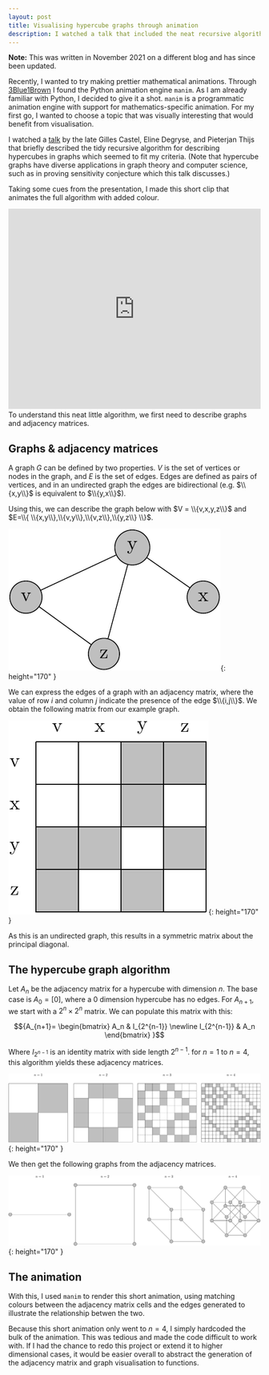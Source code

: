 ```yaml
---
layout: post
title: Visualising hypercube graphs through animation
description: I watched a talk that included the neat recursive algorithm to construct hypercube graphs using adjacency matrices. I'll explain how I made a quick visualisation of this algorithm. 
---
```

**Note:** This was written in November 2021 on a different blog and has since been updated.

Recently, I wanted to try making prettier mathematical animations. Through [3Blue1Brown](https://www.youtube.com/c/3blue1brown) I found the Python animation engine `manim`. As I am already familiar with Python, I decided to give it a shot. `manim` is a programmatic animation engine with support for mathematics-specific animation. For my first go, I wanted to choose a topic that was visually interesting that would benefit from visualisation.

I watched a [talk](https://www.youtube.com/watch?v=GDNkDMOxC-I) by the late Gilles Castel, Eline Degryse, and Pieterjan Thijs that briefly described the tidy recursive algorithm for describing hypercubes in graphs which seemed to fit my criteria. (Note that hypercube graphs have diverse applications in graph theory and computer science, such as in proving sensitivity conjecture which this talk discusses.)

Taking some cues from the presentation, I made this short clip that animates the full algorithm with added colour.

<iframe width="100%" height="400" src="https://www.youtube.com/embed/4Qt7UC-Bds0?vq=hd1080&showinfo=0" title="YouTube video player" frameborder="0" allow="accelerometer; autoplay; clipboard-write; encrypted-media; gyroscope; picture-in-picture; modestbranding" allowfullscreen></iframe>

<br>
To understand this neat little algorithm, we first need to describe graphs and adjacency matrices.

## Graphs & adjacency matrices
A graph $G$ can be defined by two properties. $V$ is the set of vertices or nodes in the graph, and $E$ is the set of edges. Edges are defined as pairs of vertices, and in an undirected graph the edges are bidirectional (e.g. $\\{x,y\\}$ is equivalent to $\\{y,x\\}$).

Using this, we can describe the graph below with $V = \\{v,x,y,z\\}$ and $E=\\{ \\{x,y\\},\\{v,y\\},\\{v,z\\},\\{y,z\\} \\}$.

![A graph with four nodes v,x,y,z. v is connected to y and z, and y is additionally connected to x.](/assets/graph_basic.png){: height="170" }

We can express the edges of a graph with an adjacency matrix, where the value of row $i$ and column $j$ indicate the presence of the edge $\\{i,j\\}$. We obtain the following matrix from our example graph.

![A populated 4 by 4 adjacency matrix with row and column names (v,x,y,z).](/assets/matrix_1.png){: height="170" }

As this is an undirected graph, this results in a symmetric matrix about the principal diagonal.

## The hypercube graph algorithm
Let $A_n$ be the adjacency matrix for a hypercube with dimension $n$. The base case is $A_0=[0]$, where a 0 dimension hypercube has no edges. For $A_{n+1}$, we start with a $2^n \times 2^n$ matrix. We can populate this matrix with this:

$${A_{n+1}= \begin{bmatrix}
A_n & I_{2^{n-1}} \newline
I_{2^{n-1}} & A_n
\end{bmatrix}
}$$

Where $I_{2^{n-1}}$ is an identity matrix with side length $2^{n-1}$. for $n=1$ to $n=4$, this algorithm yields these adjacency matrices.

![Adjacency Matrices from n=1 to n=4](/assets/hypercube_matrix.png){: height="170" }

We then get the following graphs from the adjacency matrices.

![graphs from n=1 to n=4](/assets/graph_shapes.png){: height="170" }

## The animation
With this, I used `manim` to render this short animation, using matching colours between the adjacency matrix cells and the edges generated to illustrate the relationship betwen the two. 

Because this short animation only went to $n=4$, I simply hardcoded the bulk of the animation. This was tedious and made the code difficult to work with. If I had the chance to redo this project or extend it to higher dimensional cases, it would be easier overall to abstract the generation of the adjacency matrix and graph visualisation to functions.